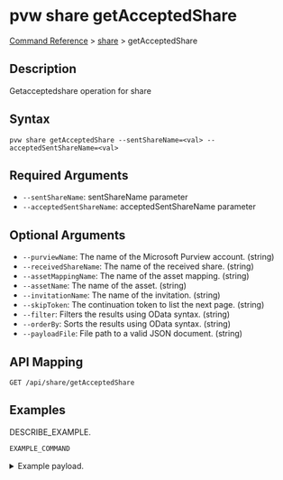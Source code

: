 # pvw share getAcceptedShare
[Command Reference](../../../README.md#command-reference) > [share](./main.md) > getAcceptedShare

## Description
Getacceptedshare operation for share

## Syntax
```
pvw share getAcceptedShare --sentShareName=<val> --acceptedSentShareName=<val>
```

## Required Arguments
- `--sentShareName`: sentShareName parameter
- `--acceptedSentShareName`: acceptedSentShareName parameter

## Optional Arguments
- `--purviewName`: The name of the Microsoft Purview account. (string)
- `--receivedShareName`: The name of the received share. (string)
- `--assetMappingName`: The name of the asset mapping. (string)
- `--assetName`: The name of the asset. (string)
- `--invitationName`: The name of the invitation. (string)
- `--skipToken`: The continuation token to list the next page. (string)
- `--filter`: Filters the results using OData syntax. (string)
- `--orderBy`: Sorts the results using OData syntax. (string)
- `--payloadFile`: File path to a valid JSON document. (string)

## API Mapping
 >  > []()
```
GET /api/share/getAcceptedShare
```

## Examples
DESCRIBE_EXAMPLE.
```powershell
EXAMPLE_COMMAND
```
<details><summary>Example payload.</summary>
<p>

```json
PASTE_JSON_HERE
```
</p>
</details>